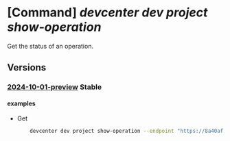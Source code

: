 # [Command] _devcenter dev project show-operation_

Get the status of an operation.

## Versions

### [2024-10-01-preview](/Resources/data-plane/microsoft.devcenter/L3Byb2plY3RzL3t9L29wZXJhdGlvbnN0YXR1c2VzL3t9/2024-10-01-preview.xml) **Stable**

<!-- data-plane:microsoft.devcenter /projects/{}/operationstatuses/{} 2024-10-01-preview -->

#### examples

- Get
    ```bash
        devcenter dev project show-operation --endpoint "https://8a40af38-3b4c-4672-a6a4-5e964b1870ed- contosodevcenter.centralus.devcenter.azure.com/" --name "DevProject" --operation-id "f5dbdfab- fa0e-4831-8d13-25359aa5e680"
    ```
